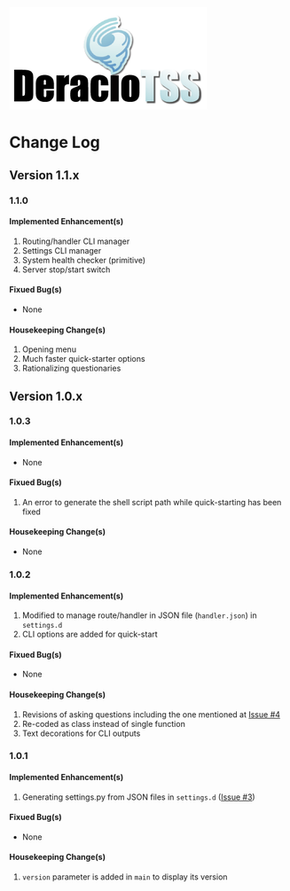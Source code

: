 ![DeracioTSS](/misc/deractss_logo.png)

# Change Log

## Version 1.1.x

### 1.1.0

#### Implemented Enhancement(s)

1. Routing/handler CLI manager
2. Settings CLI manager
3. System health checker (primitive)
4. Server stop/start switch

#### Fixued Bug(s)

- None

#### Housekeeping Change(s)

1. Opening menu
2. Much faster quick-starter options
3. Rationalizing questionaries

## Version 1.0.x

### 1.0.3

#### Implemented Enhancement(s)

- None

#### Fixued Bug(s)

1. An error to generate the shell script path while quick-starting has been fixed

#### Housekeeping Change(s)

- None

### 1.0.2

#### Implemented Enhancement(s)

1. Modified to manage route/handler in JSON file (`handler.json`) in `settings.d`
2. CLI options are added for quick-start

#### Fixued Bug(s)

- None

#### Housekeeping Change(s)

1. Revisions of asking questions including the one mentioned at [Issue #4](https://github.com/DERaC-IO/DeracioTSS/issues/4)
2. Re-coded as class instead of single function
3. Text decorations for CLI outputs

### 1.0.1

#### Implemented Enhancement(s)

1. Generating settings.py from JSON files in `settings.d` ([Issue #3](https://github.com/DERaC-IO/DeracioTSS/issues/3))

#### Fixued Bug(s)

- None

#### Housekeeping Change(s)

1. `version` parameter is added in `main` to display its version

